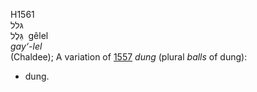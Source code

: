 H1561  
גּלל  
גֵּלֶל ‎ gêlel  
*gay‘-lel*  
(Chaldee); A variation of [1557](h1557) *dung* (plural *balls* of dung):
- dung.  
